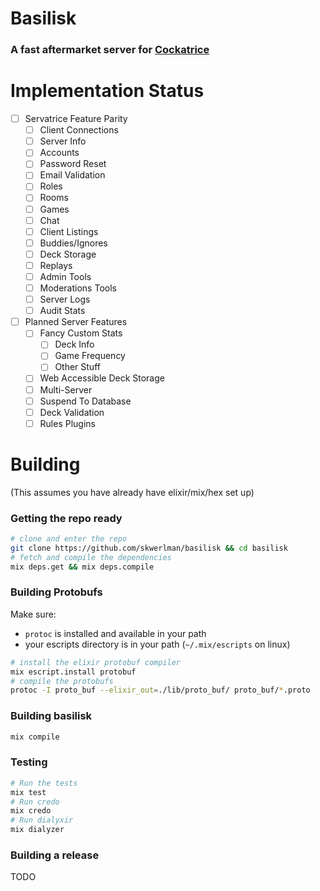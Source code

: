 # Basilisk

### A fast aftermarket server for [Cockatrice](https://github.com/Cockatrice/Cockatrice)

# Implementation Status

- [ ] Servatrice Feature Parity
  - [ ] Client Connections
  - [ ] Server Info
  - [ ] Accounts
  - [ ] Password Reset
  - [ ] Email Validation
  - [ ] Roles
  - [ ] Rooms
  - [ ] Games
  - [ ] Chat
  - [ ] Client Listings
  - [ ] Buddies/Ignores
  - [ ] Deck Storage
  - [ ] Replays
  - [ ] Admin Tools
  - [ ] Moderations Tools
  - [ ] Server Logs
  - [ ] Audit Stats
- [ ] Planned Server Features
  - [ ] Fancy Custom Stats
    - [ ] Deck Info
    - [ ] Game Frequency
    - [ ] Other Stuff
  - [ ] Web Accessible Deck Storage
  - [ ] Multi-Server
  - [ ] Suspend To Database
  - [ ] Deck Validation
  - [ ] Rules Plugins

# Building

(This assumes you have already have elixir/mix/hex set up)

### Getting the repo ready

```sh
# clone and enter the repo
git clone https://github.com/skwerlman/basilisk && cd basilisk
# fetch and compile the dependencies
mix deps.get && mix deps.compile
```

### Building Protobufs

Make sure:
- `protoc` is installed and available in your path
- your escripts directory is in your path (`~/.mix/escripts` on linux)

```sh
# install the elixir protobuf compiler
mix escript.install protobuf
# compile the protobufs
protoc -I proto_buf --elixir_out=./lib/proto_buf/ proto_buf/*.proto
```

### Building basilisk

```sh
mix compile
```

### Testing

```sh
# Run the tests
mix test
# Run credo
mix credo
# Run dialyxir
mix dialyzer
```

### Building a release

TODO
